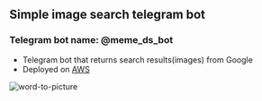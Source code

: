 ## Simple image search telegram bot
### Telegram bot name: @meme_ds_bot
- Telegram bot that returns search results(images) from Google
- Deployed on [AWS](https://lightsail.aws.amazon.com/)

![word-to-picture](https://user-images.githubusercontent.com/88561819/138865431-e009786b-4cca-4acb-8808-5a8bbc4dfa46.jpg)
